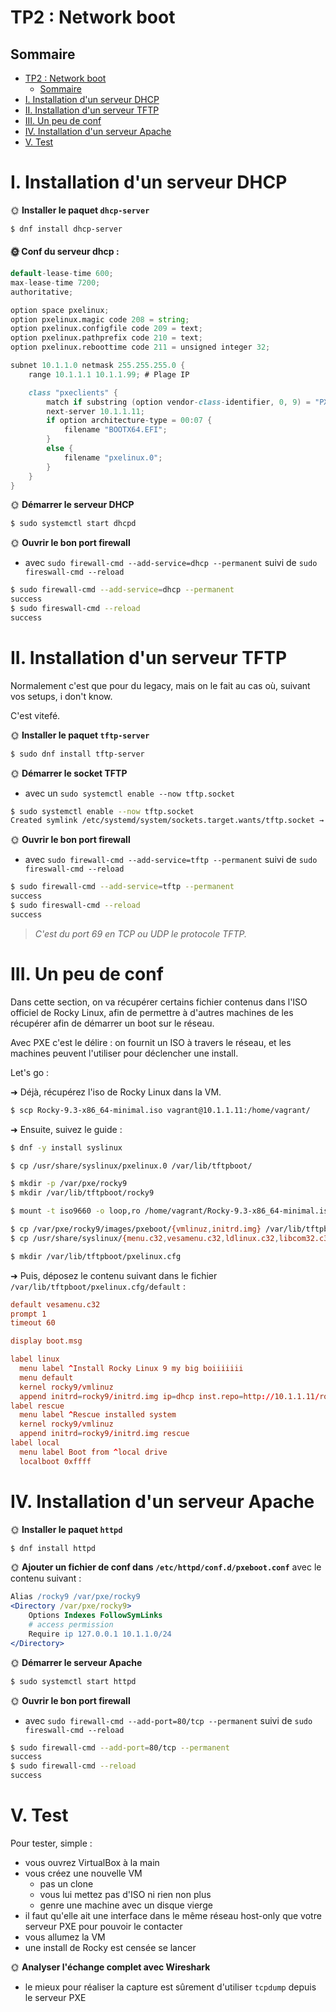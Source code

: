 # TP2 : Network boot
## Sommaire

- [TP2 : Network boot](#tp2--network-boot)
  - [Sommaire](#sommaire)
- [I. Installation d'un serveur DHCP](#i-installation-dun-serveur-dhcp)
- [II. Installation d'un serveur TFTP](#ii-installation-dun-serveur-tftp)
- [III. Un peu de conf](#iii-un-peu-de-conf)
- [IV. Installation d'un serveur Apache](#iv-installation-dun-serveur-apache)
- [V. Test](#v-test)

# I. Installation d'un serveur DHCP

🌞 **Installer le paquet `dhcp-server`**
```bash
$ dnf install dhcp-server
```

#### 🌞 Conf du serveur dhcp :

```d
default-lease-time 600;
max-lease-time 7200;
authoritative;

option space pxelinux;
option pxelinux.magic code 208 = string;
option pxelinux.configfile code 209 = text;
option pxelinux.pathprefix code 210 = text;
option pxelinux.reboottime code 211 = unsigned integer 32;

subnet 10.1.1.0 netmask 255.255.255.0 {
    range 10.1.1.1 10.1.1.99; # Plage IP

    class "pxeclients" {
        match if substring (option vendor-class-identifier, 0, 9) = "PXEClient";
        next-server 10.1.1.11;
        if option architecture-type = 00:07 {
            filename "BOOTX64.EFI";
        }
        else {
            filename "pxelinux.0";
        }
    }
}

```

🌞 **Démarrer le serveur DHCP**

```bash
$ sudo systemctl start dhcpd
```

🌞 **Ouvrir le bon port firewall**

- avec `sudo firewall-cmd --add-service=dhcp --permanent` suivi de `sudo fireswall-cmd --reload`

```bash
$ sudo firewall-cmd --add-service=dhcp --permanent
success
$ sudo fireswall-cmd --reload
success
```

# II. Installation d'un serveur TFTP

Normalement c'est que pour du legacy, mais on le fait au cas où, suivant vos setups, i don't know.

C'est vitefé.

🌞 **Installer le paquet `tftp-server`**

```bash
$ sudo dnf install tftp-server
```

🌞 **Démarrer le socket TFTP**

- avec un `sudo systemctl enable --now tftp.socket`
```bash
$ sudo systemctl enable --now tftp.socket
Created symlink /etc/systemd/system/sockets.target.wants/tftp.socket → /usr/lib/systemd/system/tftp.socket.
```

🌞 **Ouvrir le bon port firewall**

- avec `sudo firewall-cmd --add-service=tftp --permanent` suivi de `sudo fireswall-cmd --reload`

```bash
$ sudo firewall-cmd --add-service=tftp --permanent
success
$ sudo fireswall-cmd --reload
success
```

> *C'est du port 69 en TCP ou UDP le protocole TFTP.*

# III. Un peu de conf

Dans cette section, on va récupérer certains fichier contenus dans l'ISO officiel de Rocky Linux, afin de permettre à d'autres machines de les récupérer afin de démarrer un boot sur le réseau.

Avec PXE c'est le délire : on fournit un ISO à travers le réseau, et les machines peuvent l'utiliser pour déclencher une install.

Let's go :

➜ Déjà, récupérez l'iso de Rocky Linux dans la VM.

```bash
$ scp Rocky-9.3-x86_64-minimal.iso vagrant@10.1.1.11:/home/vagrant/
```

➜ Ensuite, suivez le guide :

```bash
$ dnf -y install syslinux

$ cp /usr/share/syslinux/pxelinux.0 /var/lib/tftpboot/

$ mkdir -p /var/pxe/rocky9
$ mkdir /var/lib/tftpboot/rocky9

$ mount -t iso9660 -o loop,ro /home/vagrant/Rocky-9.3-x86_64-minimal.iso /var/pxe/rocky9

$ cp /var/pxe/rocky9/images/pxeboot/{vmlinuz,initrd.img} /var/lib/tftpboot/rocky9/
$ cp /usr/share/syslinux/{menu.c32,vesamenu.c32,ldlinux.c32,libcom32.c32,libutil.c32} /var/lib/tftpboot/

$ mkdir /var/lib/tftpboot/pxelinux.cfg
```

➜ Puis, déposez le contenu suivant dans le fichier `/var/lib/tftpboot/pxelinux.cfg/default` :

```conf
default vesamenu.c32
prompt 1
timeout 60

display boot.msg

label linux
  menu label ^Install Rocky Linux 9 my big boiiiiiii
  menu default
  kernel rocky9/vmlinuz
  append initrd=rocky9/initrd.img ip=dhcp inst.repo=http://10.1.1.11/rocky9
label rescue
  menu label ^Rescue installed system
  kernel rocky9/vmlinuz
  append initrd=rocky9/initrd.img rescue
label local
  menu label Boot from ^local drive
  localboot 0xffff
```

# IV. Installation d'un serveur Apache

🌞 **Installer le paquet `httpd`**
```bash
$ dnf install httpd
```

🌞 **Ajouter un fichier de conf dans `/etc/httpd/conf.d/pxeboot.conf`** avec le contenu suivant :

```apache
Alias /rocky9 /var/pxe/rocky9
<Directory /var/pxe/rocky9>
    Options Indexes FollowSymLinks
    # access permission
    Require ip 127.0.0.1 10.1.1.0/24
</Directory>
```

🌞 **Démarrer le serveur Apache**
```bash
$ sudo systemctl start httpd
```

🌞 **Ouvrir le bon port firewall**

- avec `sudo firewall-cmd --add-port=80/tcp --permanent` suivi de `sudo fireswall-cmd --reload`

```bash
$ sudo firewall-cmd --add-port=80/tcp --permanent
success
$ sudo firewall-cmd --reload
success
```

# V. Test

Pour tester, simple :

- vous ouvrez VirtualBox à la main
- vous créez une nouvelle VM
  - pas un clone
  - vous lui mettez pas d'ISO ni rien non plus
  - genre une machine avec un disque vierge
- il faut qu'elle ait une interface dans le même réseau host-only que votre serveur PXE pour pouvoir le contacter
- vous allumez la VM
- une install de Rocky est censée se lancer

🌞 **Analyser l'échange complet avec Wireshark**

- le mieux pour réaliser la capture est sûrement d'utiliser `tcpdump` depuis le serveur PXE
